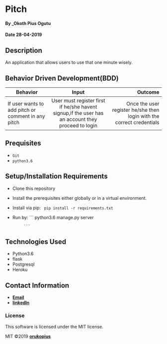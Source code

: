 # Pitch

#### By _Okoth Pius Ogutu

#### Date 28-04-2019

## Description

An application that allows users to use that one minute wisely.

## Behavior Driven Development(BDD)

| Behavior        | Input           | Outcome  |
| ------------- |:-------------:| -----:|
| If user wants to add pitch or comment in any pitch | User must register first if he/she havent signup,if the user has an account they proceed to login | Once the user register he/she then login with the correct credentials |

## Prequisites
* `Git`
* `python3.6`



## Setup/Installation Requirements

* Clone this repository
* Install the prerequisites either globally or in a virtual environment.
* Install via pip:
            ``` 
            pip install -r requirements.txt
             ```

* Run by:
           ```
            python3.6 manage.py server 
           
           ```            


## Technologies Used

* Python3.6
* flask
* Postgresql
* Heroku

## Contact Information

* **[Email](orukopius@students.ku.ac.ke)**
* **[linkedln](https://www.linkedin.com/in/oruko-pius-213b6715a/)**

### License

This software is licensed under the MIT license.

MIT &copy;2019 **[orukopius](https://github.com/OkothPius)**

